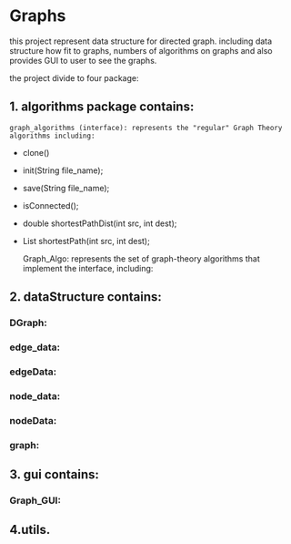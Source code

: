 # Graphs

this project represent data structure for directed graph. including data structure how fit to graphs, numbers of algorithms on graphs and also provides GUI to user to see the graphs.

the project divide to four package:

## 1. algorithms package contains:
    graph_algorithms (interface): represents the "regular" Graph Theory algorithms including:

 * clone()
 * init(String file_name);
 * save(String file_name);
 * isConnected();
 * double shortestPathDist(int src, int dest);
 * List<Node> shortestPath(int src, int dest);

     Graph_Algo: represents the set of graph-theory algorithms that implement the interface, including: 

## 2. dataStructure contains:
  ### DGraph:
  ### edge_data:
  ### edgeData:
  ### node_data:
  ### nodeData:
  ### graph:
## 3. gui contains:
  ### Graph_GUI:
## 4.utils.
